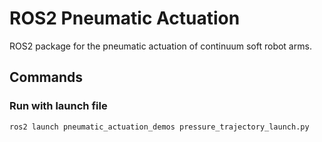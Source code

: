 # ROS2 Pneumatic Actuation

ROS2 package for the pneumatic actuation of continuum soft robot arms.

## Commands

### Run with launch file

```bash
ros2 launch pneumatic_actuation_demos pressure_trajectory_launch.py
```
